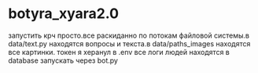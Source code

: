 # botyra_xyara2.0
запустить крч просто.все раскиданно по потокам файловой системы.в data/text.py находятся вопросы и текста.в data/paths_images  находятся все картинки.
токен я херанул в .env 
все логи людей находятся в database
запускать через bot.py
